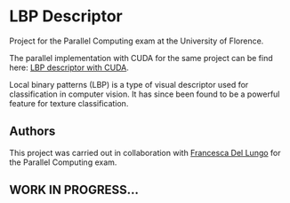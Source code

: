 # LBP Descriptor

Project for the Parallel Computing exam at the University of Florence.

The  parallel implementation with CUDA for the same project can be find here: [LBP descriptor with CUDA](https://github.com/matpetrone/LBP_Descriptor_CUDA).


Local binary patterns (LBP) is a type of visual descriptor used for classification in computer vision. It has since been found to be a powerful feature for texture classification.

## Authors
This project was carried out in collaboration with [Francesca Del Lungo](https://github.com/francidellungo) for the Parallel Computing exam.

## WORK IN PROGRESS...
